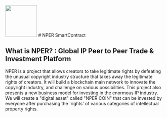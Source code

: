<img src="https://raw.githubusercontent.com/NperProject/Marketing/master/nper_token.png" width="100" height="100">
# NPER SmartContract

## What is NPER? : Global IP Peer to Peer Trade & Investment Platform

NPER is a project that allows creators to take legitimate rights by defeating the unusual copyright
industry structure that takes away the legitimate rights of creators. It will build a blockchain main network
to innovate the copyright industry, and challenge on various possibilities.
This project also presents a new business model for investing in the enormous IP industry. We will
create a "digital asset" called "NPER COIN" that can be invested by everyone after purchasing the 'rights'
of various categories of intellectual property rights.

